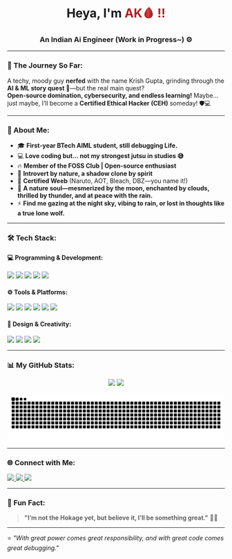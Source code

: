 <h1 align="center">Heya, I'm <span style="color:#B22222;"><b>AK🩸 !!</b></span> </h1>
<h3 align="center">An Indian Ai Engineer (Work in Progress~) ⚙️</h3>

---

### 🚀 The Journey So Far:
A techy, moody guy **nerfed** with the name Krish Gupta, grinding through the **AI & ML story quest 🚀**—but the real main quest?  
**Open-source domination, cybersecurity, and endless learning!** Maybe... just maybe, I’ll become a **Certified Ethical Hacker (CEH)** someday! 🛡️💻  

---

### 🧐 About Me:
- 🎓 **First-year BTech AIML student, still debugging Life.**  
- 💻 **Love coding but... not my strongest jutsu in studies 😅**  
- 🔥 **Member of the FOSS Club | Open-source enthusiast**  
- 🥷 **Introvert by nature, a shadow clone by spirit**  
- 🎌 **Certified Weeb** (Naruto, AOT, Bleach, DBZ—you name it!)  
- 🌙 **A nature soul—mesmerized by the moon, enchanted by clouds, thrilled by thunder, and at peace with the rain.**  
- ⚡ **Find me gazing at the night sky, vibing to rain, or lost in thoughts like a true lone wolf.**  

---

### 🛠 Tech Stack:
#### 💻 Programming & Development:
<p align="left">
  <img src="https://img.shields.io/badge/Python-3776AB?style=for-the-badge&logo=python&logoColor=white">
  <img src="https://img.shields.io/badge/C-00599C?style=for-the-badge&logo=c&logoColor=white">
  <img src="https://img.shields.io/badge/C++-00599C?style=for-the-badge&logo=c%2B%2B&logoColor=white">
  <img src="https://img.shields.io/badge/SQL-4479A1?style=for-the-badge&logo=postgresql&logoColor=white">
  <img src="https://img.shields.io/badge/HTML5-E34F26?style=for-the-badge&logo=html5&logoColor=white">
</p>

#### ⚙️ Tools & Platforms:
<p align="left">
  <img src="https://img.shields.io/badge/Git-F05032?style=for-the-badge&logo=git&logoColor=white">
  <img src="https://img.shields.io/badge/GitHub-181717?style=for-the-badge&logo=github&logoColor=white">
  <img src="https://img.shields.io/badge/VS_Code-007ACC?style=for-the-badge&logo=visual-studio-code&logoColor=white">
  <img src="https://img.shields.io/badge/Linux-FCC624?style=for-the-badge&logo=linux&logoColor=black">
  <img src="https://img.shields.io/badge/Bash-4EAA25?style=for-the-badge&logo=gnu-bash&logoColor=white">
  <img src="https://img.shields.io/badge/PowerShell-5391FE?style=for-the-badge&logo=powershell&logoColor=white">
</p>

#### 🎨 Design & Creativity:
<p align="left">
  <img src="https://img.shields.io/badge/Adobe_Photoshop-31A8FF?style=for-the-badge&logo=adobe-photoshop&logoColor=white">
  <img src="https://img.shields.io/badge/Adobe_Illustrator-FF9A00?style=for-the-badge&logo=adobe-illustrator&logoColor=white">
  <img src="https://img.shields.io/badge/Adobe_Premiere_Pro-9999FF?style=for-the-badge&logo=adobe-premiere-pro&logoColor=white">
  <img src="https://img.shields.io/badge/Blender-F5792A?style=for-the-badge&logo=blender&logoColor=white">
</p>

---

### 📊 My GitHub Stats:
<p align="center">
  <img src="https://github-readme-stats.vercel.app/api?username=AKris15&show_icons=true&theme=tokyonight" height="150"/>
  <img src="https://github-readme-streak-stats.herokuapp.com/?user=AKris15&theme=tokyonight" height="150"/>
</p>

![snake gif](https://github.com/AKris15/AKris15/blob/output/github-snake-dark.svg)

---

### 🌐 Connect with Me:
<p align="left">
  <a href="https://instagram.com/n0n3.ak" target="_blank">
    <img src="https://img.shields.io/badge/Instagram-E4405F?style=for-the-badge&logo=instagram&logoColor=white">
  </a>
  <a href="https://x.com/AKris15" target="_blank">
    <img src="https://img.shields.io/badge/X-000000?style=for-the-badge&logo=twitter&logoColor=white">
  </a>
  <a href="https://linkedin.com/in/AKris15" target="_blank">
    <img src="https://img.shields.io/badge/LinkedIn-0A66C2?style=for-the-badge&logo=linkedin&logoColor=white">
  </a>
</p>

---

### 🚀 Fun Fact:
> **"I’m not the Hokage yet, but believe it, I’ll be something great."** 🦊🔥  

---

⭐ _"With great power comes great responsibility, and with great code comes great debugging."_  
